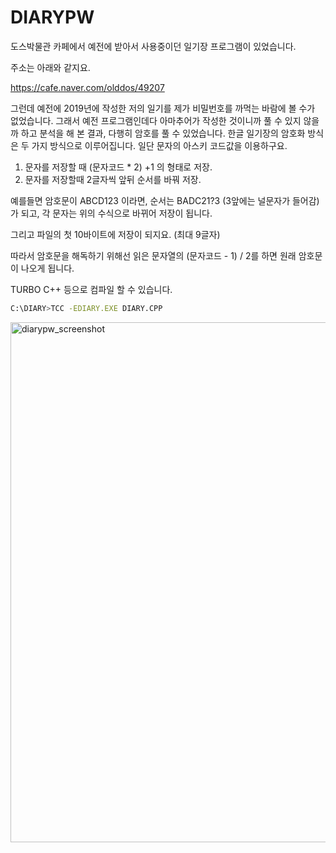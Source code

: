 # DIARYPW

도스박물관 카페에서 예전에 받아서 사용중이던 일기장 프로그램이 있었습니다.

주소는 아래와 같지요.

https://cafe.naver.com/olddos/49207

그런데 예전에 2019년에 작성한 저의 일기를 제가 비밀번호를 까먹는 바람에 볼 수가 없었습니다.
그래서 예전 프로그램인데다 아마추어가 작성한 것이니까 풀 수 있지 않을까 하고 분석을 해 본 결과, 다행히 암호를 풀 수 있었습니다.
한글 일기장의 암호화 방식은 두 가지 방식으로 이루어집니다. 일단 문자의 아스키 코드값을 이용하구요.

1. 문자를 저장할 때 (문자코드 * 2) +1 의 형태로 저장.
2. 문자를 저장할때 2글자씩 앞뒤 순서를 바꿔 저장.

예를들면 암호문이 ABCD123 이라면,
순서는 BADC21?3 (3앞에는 널문자가 들어감) 가 되고, 각 문자는 위의 수식으로 바뀌어 저장이 됩니다.

그리고 파일의 첫 10바이트에 저장이 되지요. (최대 9글자)

따라서 암호문을 해독하기 위해선 읽은 문자열의 (문자코드 - 1) / 2를 하면 원래 암호문이 나오게 됩니다.

TURBO C++ 등으로 컴파일 할 수 있습니다.

```sh
C:\DIARY>TCC -EDIARY.EXE DIARY.CPP
```

<img width="832" alt="diarypw_screenshot" src="https://user-images.githubusercontent.com/39606947/144691290-282d3d98-a9a0-45f9-a00d-0d731eb4b90f.png">
